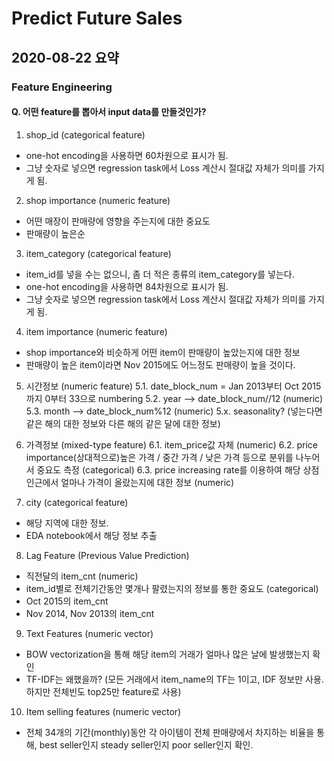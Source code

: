 # Predict Future Sales

## 2020-08-22 요약

### Feature Engineering

#### Q. 어떤 feature를 뽑아서 input data를 만들것인가?
1. shop_id (categorical feature)
  - one-hot encoding을 사용하면 60차원으로 표시가 됨.
  - 그냥 숫자로 넣으면 regression task에서 Loss 계산시 절대값 자체가 의미를 가지게 됨.

2. shop importance (numeric feature)
  - 어떤 매장이 판매량에 영향을 주는지에 대한 중요도
  - 판매량이 높은순

3. item_category (categorical feature)
  - item_id를 넣을 수는 없으니, 좀 더 적은 종류의 item_category를 넣는다.
  - one-hot encoding을 사용하면 84차원으로 표시가 됨.
  - 그냥 숫자로 넣으면 regression task에서 Loss 계산시 절대값 자체가 의미를 가지게 됨.

4. item importance (numeric feature)
  - shop importance와 비슷하게 어떤 item이 판매량이 높았는지에 대한 정보
  - 판매량이 높은 item이라면 Nov 2015에도 어느정도 판매량이 높을 것이다.

5. 시간정보 (numeric feature)
  5.1. date_block_num = Jan 2013부터 Oct 2015까지 0부터 33으로 numbering
  5.2. year —> date_block_num//12 (numeric)
  5.3. month —> date_block_num%12 (numeric)
  5.x. seasonality? (넣는다면 같은 해의 대한 정보와 다른 해의 같은 달에 대한 정보)

6. 가격정보 (mixed-type feature)
  6.1. item_price값 자체 (numeric)
  6.2. price importance(상대적으로)높은 가격 / 중간 가격 / 낮은 가격 등으로 분위를 나누어서 중요도 측정 (categorical)
  6.3. price increasing rate를 이용하여 해당 상점인근에서 얼마나 가격이 올랐는지에 대한 정보 (numeric)

7. city (categorical feature)
  - 해당 지역에 대한 정보.
  - EDA notebook에서 해당 정보 추출

8. Lag Feature (Previous Value Prediction)
  - 직전달의 item_cnt (numeric)
  - item_id별로 전체기간동안 몇개나 팔렸는지의 정보를 통한 중요도 (categorical)
  - Oct 2015의 item_cnt
  - Nov 2014, Nov 2013의 item_cnt
  
9. Text Features (numeric vector)
  - BOW vectorization을 통해 해당 item의 거래가 얼마나 많은 날에 발생했는지 확인
  - TF-IDF는 왜했을까? (모든 거래에서 item_name의 TF는 1이고, IDF 정보만 사용. 하지만 전체빈도 top25만 feature로 사용)

10. Item selling features (numeric vector)
  - 전체 34개의 기간(monthly)동안 각 아이템이 전체 판매량에서 차지하는 비율을 통해, best seller인지 steady seller인지 poor seller인지 확인.

